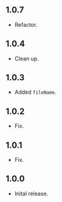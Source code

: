 ## 1.0.7
* Refactor.
## 1.0.4
* Clean up.
## 1.0.3
* Added `fileName`.
## 1.0.2
* Fix.
## 1.0.1
* Fix.
## 1.0.0
* Inital release.
